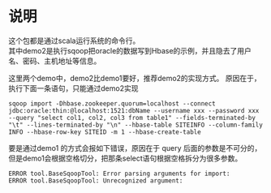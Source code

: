 # 说明

这个包都是通过scala运行系统的命令行。<br>
其中demo2是执行sqoop把oracle的数据写到Hbase的示例，并且隐去了用户名、密码、主机地址等信息。


这里两个demo中，demo2比demo1要好，推荐demo2的实现方式。
原因在于，执行下面一条语句，只能通过demo2实现

```
sqoop import -Dhbase.zookeeper.quorum=localhost --connect jdbc:oracle:thin:@localhost:1521:dbName --username xxx --password xxx --query "select col1, col2, col3 from table1" --fields-terminated-by "\t" --lines-terminated-by "\n" --hbase-table SITEINFO --column-family INFO --hbase-row-key SITEID -m 1 --hbase-create-table
```

要是通过demo1 的方式会报如下错误，原因在于 query 后面的参数是不可分的，但是demo1会根据空格切分，把那条select语句根据空格拆分为很多参数。
```
ERROR tool.BaseSqoopTool: Error parsing arguments for import:
ERROR tool.BaseSqoopTool: Unrecognized argument:
```
